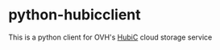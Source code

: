 python-hubicclient
==================

This is a python client for OVH's [HubiC](http://www.ovh.fr/hubiC/) cloud storage service
